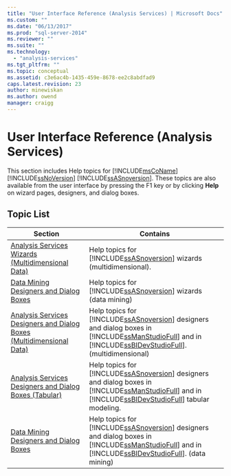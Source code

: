 ```yaml
---
title: "User Interface Reference (Analysis Services) | Microsoft Docs"
ms.custom: ""
ms.date: "06/13/2017"
ms.prod: "sql-server-2014"
ms.reviewer: ""
ms.suite: ""
ms.technology: 
  - "analysis-services"
ms.tgt_pltfrm: ""
ms.topic: conceptual
ms.assetid: c3e6ac4b-1435-459e-8678-ee2c8abdfad9
caps.latest.revision: 23
author: minewiskan
ms.author: owend
manager: craigg
---
```

# User Interface Reference (Analysis Services)
  This section includes Help topics for [!INCLUDE[msCoName](../includes/msconame-md.md)] [!INCLUDE[ssNoVersion](../includes/ssnoversion-md.md)] [!INCLUDE[ssASnoversion](../includes/ssasnoversion-md.md)]. These topics are also available from the user interface by pressing the F1 key or by clicking **Help** on wizard pages, designers, and dialog boxes.  
  
## Topic List  
  
|Section|Contains|  
|-------------|--------------|  
|[Analysis Services Wizards &#40;Multidimensional Data&#41;](analysis-services-wizards-multidimensional-data.md)|Help topics for [!INCLUDE[ssASnoversion](../includes/ssasnoversion-md.md)] wizards (multidimensional).|  
|[Data Mining Designers and Dialog Boxes](data-mining-designers-and-dialog-boxes.md)|Help topics for [!INCLUDE[ssASnoversion](../includes/ssasnoversion-md.md)] wizards (data mining)|  
|[Analysis Services Designers and Dialog Boxes &#40;Multidimensional Data&#41;](analysis-services-designers-and-dialog-boxes-multidimensional-data.md)|Help topics for [!INCLUDE[ssASnoversion](../includes/ssasnoversion-md.md)] designers and dialog boxes in [!INCLUDE[ssManStudioFull](../includes/ssmanstudiofull-md.md)] and in [!INCLUDE[ssBIDevStudioFull](../includes/ssbidevstudiofull-md.md)]. (multidimensional)|  
|[Analysis Services Designers and Dialog Boxes &#40;Tabular&#41;](analysis-services-designers-and-dialog-boxes-tabular.md)|Help topics for [!INCLUDE[ssASnoversion](../includes/ssasnoversion-md.md)] designers and dialog boxes in [!INCLUDE[ssManStudioFull](../includes/ssmanstudiofull-md.md)] and in [!INCLUDE[ssBIDevStudioFull](../includes/ssbidevstudiofull-md.md)] tabular modeling.|  
|[Data Mining Designers and Dialog Boxes](data-mining-designers-and-dialog-boxes.md)|Help topics for [!INCLUDE[ssASnoversion](../includes/ssasnoversion-md.md)] designers and dialog boxes in [!INCLUDE[ssManStudioFull](../includes/ssmanstudiofull-md.md)] and in [!INCLUDE[ssBIDevStudioFull](../includes/ssbidevstudiofull-md.md)]. (data mining)|  
  
  
